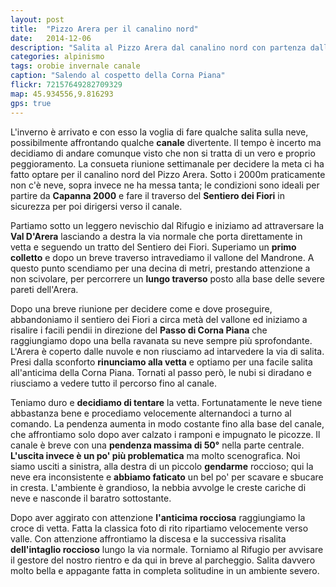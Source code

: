 ```yaml
---
layout: post
title:  "Pizzo Arera per il canalino nord"
date:   2014-12-06
description: "Salita al Pizzo Arera dal canalino nord con partenza dalla Capanna 2000"
categories: alpinismo
tags: orobie invernale canale
caption: "Salendo al cospetto della Corna Piana"
flickr: 72157649282709329
map: 45.934556,9.816293
gps: true
---
```


L'inverno è arrivato e con esso la voglia di fare qualche salita sulla neve, possibilmente affrontando qualche **canale** divertente. Il tempo è incerto ma decidiamo di andare comunque visto che non si tratta di un vero e proprio peggioramento. La consueta riunione settimanale per decidere la meta ci ha fatto optare per il canalino nord del Pizzo Arera. Sotto i 2000m praticamente non c'è neve, sopra invece ne ha messa tanta; le condizioni sono ideali per partire da **Capanna 2000** e fare il traverso del **Sentiero dei Fiori** in sicurezza per poi dirigersi verso il canale.

Partiamo sotto un leggero nevischio dal Rifugio e iniziamo ad attraversare la **Val D'Arera** lasciando a destra la via normale che porta direttamente in vetta e seguendo un tratto del Sentiero dei Fiori. Superiamo un **primo colletto** e dopo un breve traverso intravediamo il vallone del Mandrone. A questo punto scendiamo per una decina di metri, prestando attenzione a non scivolare, per percorrere un **lungo traverso** posto alla base delle severe pareti dell'Arera.

Dopo una breve riunione per decidere come e dove proseguire, abbandoniamo il sentiero dei Fiori a circa metà del vallone ed iniziamo a risalire i facili pendii in direzione del **Passo di Corna Piana** che raggiungiamo dopo una bella ravanata su neve sempre più sprofondante. L'Arera è coperto dalle nuvole e non riusciamo ad intarvedere la via di salita. Presi dalla sconforto **rinunciamo alla vetta** e optiamo per una facile salita all'anticima della Corna Piana. Tornati al passo però, le nubi si diradano e riusciamo a vedere tutto il percorso fino al canale.

Teniamo duro e **decidiamo di tentare** la vetta. Fortunatamente le neve tiene abbastanza bene e procediamo velocemente alternandoci a turno al comando. La pendenza aumenta in modo costante fino alla base del canale, che affrontiamo solo dopo aver calzato i ramponi e impugnato le picozze. Il canale è breve con una **pendenza massima di 50°** nella parte centrale. **L'uscita invece è un po' più problematica** ma molto scenografica. Noi siamo usciti a sinistra, alla destra di un piccolo **gendarme** roccioso; qui la neve era inconsistente e **abbiamo faticato** un bel po' per scavare e sbucare in cresta. L'ambiente è grandioso, la nebbia avvolge le creste cariche di neve e nasconde il baratro sottostante.

Dopo aver aggirato con attenzione **l'anticima rocciosa** raggiungiamo la croce di vetta. Fatta la classica foto di rito ripartiamo velocemente verso valle. Con attenzione affrontiamo la discesa e la successiva risalita **dell'intaglio roccioso** lungo la via normale. Torniamo al Rifugio per avvisare il gestore del nostro rientro e da qui in breve al parcheggio. Salita davvero molto bella e appagante fatta in completa solitudine in un ambiente severo.